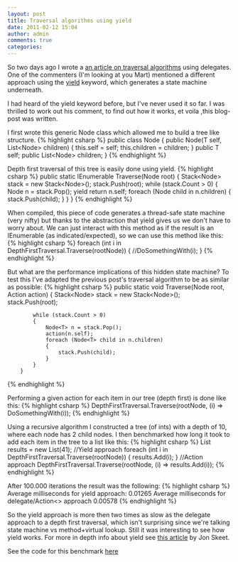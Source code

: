 ```yaml
---
layout: post
title: Traversal algorithms using yield
date: 2011-02-12 15:04
author: admin
comments: true
categories:
---
```

So two days ago I wrote a <a href="http://roy-t.nl/index.php/2011/02/10/traversal-algorithms-using-generics-generic-constraints-where-and-action-delegates/">an article on traversal algorithms</a> using delegates. One of the commenters (I'm looking at you Mart) mentioned a different approach using the <a href="http://msdn.microsoft.com/en-us/library/9k7k7cf0(VS.80).aspx">yield</a> keyword, which generates a state machine underneath.

I had heard of the yield keyword before, but I've never used it so far. I was thrilled to work out his comment, to find out how it works, et voila ,this blog-post was written.

I first wrote this generic Node class which allowed me to build a tree like structure.
{% highlight csharp %}
    public class Node<T>
    {
        public Node(T self, List<Node<T>> children)
        {
            this.self = self;
            this.children = children;
        }
        public T self;
        public List<Node<T>> children;
    }
{% endhighlight %}

Depth first traversal of this tree is easily done using yield.
{% highlight csharp %}
        public static IEnumerable<T> Traverse<T>(Node<T> root)
        {
            Stack<Node<T>> stack = new Stack<Node<T>>();
            stack.Push(root);
            while (stack.Count > 0)
            {
                Node<T> n = stack.Pop();
                yield return n.self;
                foreach (Node<T> child in n.children)
                {
                    stack.Push(child);
                }
            }
        }
{% endhighlight %}

When compiled, this piece of code generates a thread-safe state machine (very nifty) but thanks to the abstraction that yield gives us we don't have to worry about. We can just interact with this method as if the result is an IEnumerable<T> (as indicated/expected), so we can use this method like this:
{% highlight csharp %}
                foreach (int i in DepthFirstTraversal.Traverse<int>(rootNode))
                {
                     //DoSomethingWith(i);
                }
{% endhighlight %}

But what are the performance implications of this hidden state machine? To test this I've adapted the previous post's traversal algorithm to be as similar as possible:
{% highlight csharp %}
        public static void Traverse<T>(Node<T> root, Action<T> action) 
        {
            Stack<Node<T>> stack = new Stack<Node<T>>();            
            stack.Push(root);

            while (stack.Count > 0)
            {
                Node<T> n = stack.Pop();
                action(n.self);
                foreach (Node<T> child in n.children)
                {
                    stack.Push(child);
                }
            }
        }
{% endhighlight %}

Performing a given action for each item in our tree (depth first) is done like this:
{% highlight csharp %}
DepthFirstTraversal.Traverse<int>(rootNode, (i) => DoSomethingWith(i));
{% endhighlight %}

Using a recursive algorithm I constructed a tree (of ints) with a depth of 10, where each node has 2 child nodes. I then benchmarked how long it took to add each item in the tree to a list like this:
{% highlight csharp %}
List<int> results = new List<int>(41);
//Yield approach
                foreach (int i in DepthFirstTraversal.Traverse<int>(rootNode))
                {
                    results.Add(i);
                }
//Action approach
                DepthFirstTraversal.Traverse<int>(rootNode, (i) => results.Add(i));
{% endhighlight %}

After 100.000 iterations the result was the following:
{% highlight csharp %}
Average milliseconds for yield approach:            0.01265
Average milliseconds for delegate/Action<> approach 0.00578
{% endhighlight %}

So the yield approach is more then two times as slow as the delegate approach to a depth first traversal, which isn't surprising since we're talking state machine vs method+virtual lookup. Still it was interesting to see how yield works. For more in depth info about yield see <a href="http://csharpindepth.com/Articles/Chapter6/IteratorBlockImplementation.aspx">this article</a> by Jon Skeet.

See the code for this benchmark <a href="http://pastebin.com/wRZCRY8s">here</a>
